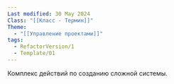 ```yaml
---
Last modified: 30 May 2024
Class: "[[Класс - Термин]]"
Theme:
  - "[[Управление проектами]]"
tags:
  - RefactorVersion/1
  - Template/01
---
```

Комплекс действий по созданию сложной системы.